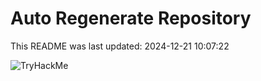 # Auto Regenerate Repository

This README was last updated: 2024-12-21 10:07:22

 ![TryHackMe](https://tryhackme.com/badge/533634)